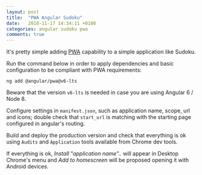 ```yaml
---
layout: post
title:  "PWA Angular Sudoku"
date:   2018-11-17 14:34:11 +0100
categories: angular sudoku pwa
comments: true
---
```


It's pretty simple adding [PWA](https://developers.google.com/web/progressive-web-apps/) capability to a simple application like Sudoku.

Run the command below in order to apply dependencies and basic configuration to be compliant with PWA requirements:
```
ng add @angular/pwa@v6-lts
```
Beware that the version `v6-lts` is needed in case you are using Angular 6 / Node 8.

Configure settings in `manifest.json`, such as application name, scope, url and icons; double check that `start_url` is matching with the starting page configured in angular's routing.

Build and deploy the production version and check that everything is ok using `Audits` and `Application` tools available from Chrome dev tools.

If everything is ok, _Install "application name".._ will appear in Desktop Chrome's menu and _Add to homescreen_ will be proposed opening it with Android devices.
